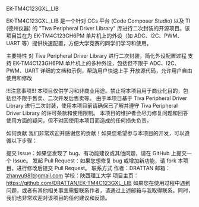 EK-TM4C123GXL_LIB

EK-TM4C123GXL_LIB 是一个针对 CCs 平台 (Code Composer Studio) 以及 TI (德州仪器) 的 "Tiva Peripheral Driver Library" 库进行二次封装的开源项目。该项目旨在为 EK-TM4C123GH6PM 单片机上的外设（如 ADC、I2C、PWM、UART 等）提供快速配置，方便大学竞赛的同学们学习和使用。

主要特性
对 Tiva Peripheral Driver Library 进行二次封装，简化外设配置过程
支持 EK-TM4C123GH6PM 单片机上的多种外设，包括但不限于 ADC、I2C、PWM、UART
详细的文档和示例，帮助用户快速上手
开放源代码，允许用户自由使用和修改

!!!注意事项!!!
本项目仅供学习和非商业用途。禁止将本项目用于商业化目的，包括但不限于售卖、二次开发后售卖等。
由于本项目基于 Tiva Peripheral Driver Library 进行二次封装，使用本项目前请确保已了解并遵守 Tiva Peripheral Driver Library 的许可条款和使用限制。
本项目的维护者会尽力修复问题和回答使用方面的疑问，但不对因使用本项目而造成的任何损失负责。

如何贡献
我们非常欢迎并感谢您的贡献！如果您希望参与本项目的开发，可以遵循以下步骤：

提交 Issue：如果您发现了 bug、有功能建议或其他问题，请在 GitHub 上提交一个 Issue。
发起 Pull Request：如果您想修复 bug 或增加新功能，请 fork 本项目，进行修改后提交 Pull Request。
联系方式
作者：DRATTAN
邮箱：zhanyu981@gmail.com
学校：陕西理工大学
项目主页：https://github.com/DRATTAN/EK-TM4C123GXL_LIB
如果您在使用过程中遇到问题，或者有其他相关事宜需要联系作者，请通过上述邮箱与我取得联系。同时，我们也非常欢迎对该项目的任何建议和反馈。

